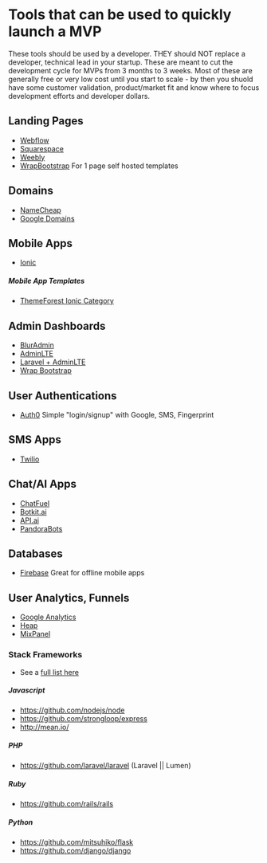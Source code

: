 Tools that can be used to quickly launch a MVP
======

These tools should be used by a developer. THEY should NOT replace a developer, technical lead in your startup. These are meant to cut the development cycle for MVPs from 3 months to 3 weeks. Most of these are generally free or very low cost until you start to scale - by then you shuold have some customer validation, product/market fit and know where to focus development efforts and developer dollars.


## Landing Pages
* [Webflow](https://webflow.com)
* [Squarespace](https://www.squarespace.com)
* [Weebly](https://www.weebly.com/)
* [WrapBootstrap](https://wrapbootstrap.com) For 1 page self hosted templates


## Domains
* [NameCheap](https://www.namecheap.com)
* [Google Domains](https://domains.google/#/)


## Mobile Apps
* [Ionic](https://ionicframework.com/getting-started/)


##### Mobile App Templates
* [ThemeForest Ionic Category](https://codecanyon.net/category/mobile/native-web)


## Admin Dashboards
* [BlurAdmin](http://akveo.github.io/blur-admin/)
* [AdminLTE](https://adminlte.io/themes/AdminLTE/documentation/index.html)
* [Laravel + AdminLTE](http://silverbux.github.io/laravel-angular-admin/)
* [Wrap Bootstrap](https://wrapbootstrap.com/themes/admin)


## User Authentications
* [Auth0](https://auth0.com/how-it-works) Simple "login/signup" with Google, SMS, Fingerprint


## SMS Apps
* [Twilio](https://www.twilio.com/use-cases/call-and-text-marketing)


## Chat/AI Apps
* [ChatFuel](https://chatfuel.com)
* [Botkit.ai](https://www.botkit.ai)
* [API.ai](https://api.ai)
* [PandoraBots](https://developer.pandorabots.com)


## Databases
* [Firebase](https://firebase.google.com/products/) Great for offline mobile apps


## User Analytics, Funnels
* [Google Analytics](https://www.google.com/analytics/)
* [Heap](https://heapanalytics.com/features/data-capture)
* [MixPanel](https://mixpanel.com/solutions/saas/)


### Stack Frameworks

* See a [full list here](https://github.com/thedevlabs/coders/blob/master/es/all.stacks.md)

##### Javascript
 * https://github.com/nodejs/node
 * https://github.com/strongloop/express
 * http://mean.io/

##### PHP
 * https://github.com/laravel/laravel  (Laravel || Lumen)

##### Ruby
* https://github.com/rails/rails

##### Python
* https://github.com/mitsuhiko/flask
* https://github.com/django/django

